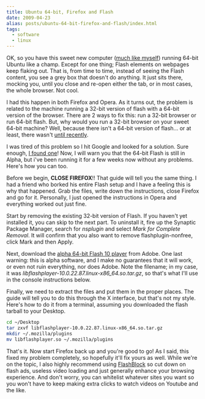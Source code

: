```yaml
---
title: Ubuntu 64-bit, Firefox and Flash
date: 2009-04-23
alias: posts/ubuntu-64-bit-firefox-and-flash/index.html
tags:
  - software
  - linux
---
```


OK, so you have this sweet new computer ([much like myself](/2009/03/10/my-sweet-new-laptop/)) running 64-bit Ubuntu like a champ. Except for one thing; Flash elements on webpages keep flaking out. That is, from time to time, instead of seeing the Flash content, you see a grey box that doesn't do anything. It just sits there, mocking you, until you close and re-open either the tab, or in most cases, the whole browser. Not cool.

I had this happen in both Firefox and Opera. As it turns out, the problem is related to the machine running a 32-bit version of flash with a 64-bit version of the browser. There are 2 ways to fix this: run a 32-bit browser or run 64-bit flash. But, why would you run a 32-bit browser on your sweet 64-bit machine? Well, because there isn't a 64-bit version of flash... or at least, there wasn't [until recently](http://labs.adobe.com/technologies/flashplayer10/releasenotes_64bit.html).

I was tired of this problem so I hit Google and looked for a solution. Sure enough, [I found one](http://news.softpedia.com/news/How-to-Install-Adobe-Flash-Player-64-bit-on-Ubuntu-8-10-98076.shtml)! Now, I will warn you that the 64-bit Flash is still in Alpha, but i've been running it for a few weeks now without any problems. Here's how you can too.

Before we begin, **CLOSE FIREFOX**!! That guide will tell you the same thing. I had a friend who borked his entire Flash setup and I have a feeling this is why that happened. Grab the files, write down the instructions, close Firefox and go for it. Personally, I just opened the instructions in Opera and everything worked out just fine.

Start by removing the existing 32-bit version of Flash. If you haven't yet installed it, you can skip to the next part. To uninstall it, fire up the Synaptic Package Manager, search for *nsplugin* and select *Mark for Complete Removal*. It will confirm that you also want to remove flashplugin-nonfree, click Mark and then Apply.

Next, download the [alpha 64-bit Flash 10 player](http://labs.adobe.com/downloads/flashplayer10.html) from Adobe. One last warning: this is alpha software, and I make no guarantees that it will work, or even not ruin everything, nor does Adobe. Note the filename; in my case, it was *libflashplayer-10.0.22.87.linux-x86_64.so.tar.gz*, so that's what I'll use in the console instructions below.

Finally, we need to extract the files and put them in the proper places. The guide will tell you to do this through the X interface, but that's not my style. Here's how to do it from a terminal, assuming you downloaded the flash tarball to your Desktop.

```bash
cd ~/Desktop
tar zxvf libflashplayer-10.0.22.87.linux-x86_64.so.tar.gz
mkdir ~/.mozilla/plugins
mv libflashplayer.so ~/.mozilla/plugins
```

That's it. Now start Firefox back up and you're good to go! As I said, this fixed my problem completely, so hopefully it'll fix yours as well. While we're on the topic, I also highly recommend using [FlashBlock](https://addons.mozilla.org/en-US/firefox/addon/433) so cut down on flash ads, useless video loading and just generally enhance your browsing experience. And don't worry, you can whitelist whatever sites you want so you won't have to keep making extra clicks to watch videos on Youtube and the like.
